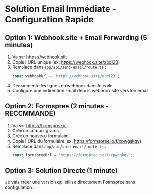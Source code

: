 # Solution Email Immédiate - Configuration Rapide

## Option 1: Webhook.site + Email Forwarding (5 minutes)

1. Va sur https://webhook.site
2. Copie l'URL unique (ex: https://webhook.site/abc123)
3. Remplace dans `app/api/send-email/route.ts` :
   ```javascript
   const webhookUrl = 'https://webhook.site/abc123';
   ```
4. Décommente les lignes du webhook dans le code
5. Configure une redirection email depuis webhook.site vers ton email

## Option 2: Formspree (2 minutes - RECOMMANDÉ)

1. Va sur https://formspree.io
2. Crée un compte gratuit
3. Crée un nouveau formulaire
4. Copie l'URL du formulaire (ex: https://formspree.io/f/xpwgqkqv)
5. Remplace dans `app/api/send-email/route.ts` :
   ```javascript
   const formspreeUrl = 'https://formspree.io/f/xpwgqkqv';
   ```

## Option 3: Solution Directe (1 minute)

Je vais créer une version qui utilise directement Formspree sans configuration :
